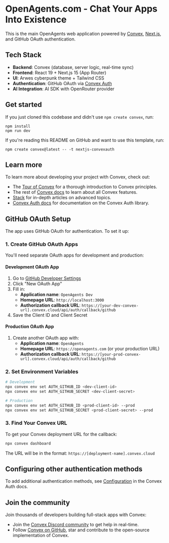 # OpenAgents.com - Chat Your Apps Into Existence

This is the main OpenAgents web application powered by [Convex](https://convex.dev/), [Next.js](https://nextjs.org/), and GitHub OAuth authentication.

## Tech Stack

- **Backend**: Convex (database, server logic, real-time sync)
- **Frontend**: React 19 + Next.js 15 (App Router)
- **UI**: Arwes cyberpunk theme + Tailwind CSS
- **Authentication**: GitHub OAuth via [Convex Auth](https://labs.convex.dev/auth)
- **AI Integration**: AI SDK with OpenRouter provider

## Get started

If you just cloned this codebase and didn't use `npm create convex`, run:

```
npm install
npm run dev
```

If you're reading this README on GitHub and want to use this template, run:

```
npm create convex@latest -- -t nextjs-convexauth
```

## Learn more

To learn more about developing your project with Convex, check out:

- The [Tour of Convex](https://docs.convex.dev/get-started) for a thorough introduction to Convex principles.
- The rest of [Convex docs](https://docs.convex.dev/) to learn about all Convex features.
- [Stack](https://stack.convex.dev/) for in-depth articles on advanced topics.
- [Convex Auth docs](https://labs.convex.dev/auth) for documentation on the Convex Auth library.

## GitHub OAuth Setup

The app uses GitHub OAuth for authentication. To set it up:

### 1. Create GitHub OAuth Apps

You'll need separate OAuth apps for development and production:

#### Development OAuth App
1. Go to [GitHub Developer Settings](https://github.com/settings/developers)
2. Click "New OAuth App"
3. Fill in:
   - **Application name**: `OpenAgents Dev`
   - **Homepage URL**: `http://localhost:3000`
   - **Authorization callback URL**: `https://[your-dev-convex-url].convex.cloud/api/auth/callback/github`
4. Save the Client ID and Client Secret

#### Production OAuth App
1. Create another OAuth app with:
   - **Application name**: `OpenAgents`
   - **Homepage URL**: `https://openagents.com` (or your production URL)
   - **Authorization callback URL**: `https://[your-prod-convex-url].convex.cloud/api/auth/callback/github`

### 2. Set Environment Variables

```bash
# Development
npx convex env set AUTH_GITHUB_ID <dev-client-id>
npx convex env set AUTH_GITHUB_SECRET <dev-client-secret>

# Production
npx convex env set AUTH_GITHUB_ID <prod-client-id> --prod
npx convex env set AUTH_GITHUB_SECRET <prod-client-secret> --prod
```

### 3. Find Your Convex URL

To get your Convex deployment URL for the callback:
```bash
npx convex dashboard
```

The URL will be in the format: `https://[deployment-name].convex.cloud`

## Configuring other authentication methods

To add additional authentication methods, see [Configuration](https://labs.convex.dev/auth/config) in the Convex Auth docs.

## Join the community

Join thousands of developers building full-stack apps with Convex:

- Join the [Convex Discord community](https://convex.dev/community) to get help in real-time.
- Follow [Convex on GitHub](https://github.com/get-convex/), star and contribute to the open-source implementation of Convex.
